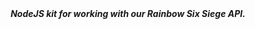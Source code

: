<div align="center">
<!-- <img src="" align="center" width="80%" alt="banner"> -->
<br>
<br>

**_NodeJS kit for working with our Rainbow Six Siege API._**

</div>
